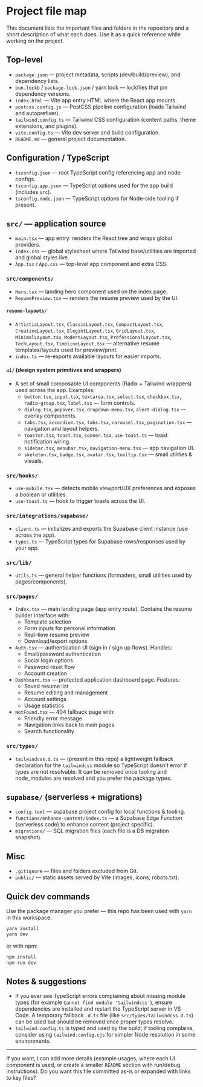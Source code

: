 # Project file map

This document lists the important files and folders in the repository and a short description of what each does. Use it as a quick reference while working on the project.

## Top-level

- `package.json` — project metadata, scripts (dev/build/preview), and dependency lists.
- `bun.lockb` / `package-lock.json` / yarn lock — lockfiles that pin dependency versions.
- `index.html` — Vite app entry HTML where the React app mounts.
- `postcss.config.js` — PostCSS pipeline configuration (loads Tailwind and autoprefixer).
- `tailwind.config.ts` — Tailwind CSS configuration (content paths, theme extensions, and plugins).
- `vite.config.ts` — Vite dev server and build configuration.
- `README.md` — general project documentation.

## Configuration / TypeScript

- `tsconfig.json` — root TypeScript config referencing app and node configs.
- `tsconfig.app.json` — TypeScript options used for the app build (includes `src`).
- `tsconfig.node.json` — TypeScript options for Node-side tooling if present.

## `src/` — application source

- `main.tsx` — app entry: renders the React tree and wraps global providers.
- `index.css` — global stylesheet where Tailwind base/utilities are imported and global styles live.
- `App.tsx` / `App.css` — top-level app component and extra CSS.

### `src/components/`

- `Hero.tsx` — landing hero component used on the index page.
- `ResumePreview.tsx` — renders the resume preview used by the UI.

#### `resume-layouts/`
- `ArtisticLayout.tsx`, `ClassicLayout.tsx`, `CompactLayout.tsx`, `CreativeLayout.tsx`, `ElegantLayout.tsx`, `GridLayout.tsx`, `MinimalLayout.tsx`, `ModernLayout.tsx`, `ProfessionalLayout.tsx`, `TechLayout.tsx`, `TimelineLayout.tsx` — alternative resume templates/layouts used for preview/print.
- `index.ts` — re-exports available layouts for easier imports.

#### `ui/` (design system primitives and wrappers)
- A set of small composable UI components (Radix + Tailwind wrappers) used across the app. Examples:
  - `button.tsx`, `input.tsx`, `textarea.tsx`, `select.tsx`, `checkbox.tsx`, `radio-group.tsx`, `label.tsx` — form controls.
  - `dialog.tsx`, `popover.tsx`, `dropdown-menu.tsx`, `alert-dialog.tsx` — overlay components.
  - `tabs.tsx`, `accordion.tsx`, `tabs.tsx`, `carousel.tsx`, `pagination.tsx` — navigation and layout helpers.
  - `toaster.tsx`, `toast.tsx`, `sonner.tsx`, `use-toast.ts` — toast notification wiring.
  - `sidebar.tsx`, `menubar.tsx`, `navigation-menu.tsx` — app navigation UI.
  - `skeleton.tsx`, `badge.tsx`, `avatar.tsx`, `tooltip.tsx` — small utilities & visuals.

### `src/hooks/`
- `use-mobile.tsx` — detects mobile viewport/UX preferences and exposes a boolean or utilities.
- `use-toast.ts` — hook to trigger toasts across the UI.

### `src/integrations/supabase/`
- `client.ts` — initializes and exports the Supabase client instance (use across the app).
- `types.ts` — TypeScript types for Supabase rows/responses used by your app.

### `src/lib/`
- `utils.ts` — general helper functions (formatters, small utilities used by pages/components).

### `src/pages/`
- `Index.tsx` — main landing page (app entry route). Contains the resume builder interface with:
  - Template selection
  - Form inputs for personal information
  - Real-time resume preview
  - Download/export options
- `Auth.tsx` — authentication UI (sign in / sign up flows). Handles:
  - Email/password authentication
  - Social login options
  - Password reset flow
  - Account creation
- `Dashboard.tsx` — protected application dashboard page. Features:
  - Saved resume list
  - Resume editing and management
  - Account settings
  - Usage statistics
- `NotFound.tsx` — 404 fallback page with:
  - Friendly error message
  - Navigation links back to main pages
  - Search functionality

### `src/types/`
- `tailwindcss.d.ts` — (present in this repo) a lightweight fallback declaration for the `tailwindcss` module so TypeScript doesn't error if types are not resolvable. It can be removed once tooling and node_modules are resolved and you prefer the package types.

## `supabase/` (serverless + migrations)

- `config.toml` — supabase project config for local functions & tooling.
- `functions/enhance-content/index.ts` — a Supabase Edge Function (serverless code) to enhance content (project specific).
- `migrations/` — SQL migration files (each file is a DB migration snapshot).

## Misc

- `.gitignore` — files and folders excluded from Git.
- `public/` — static assets served by Vite (images, icons, robots.txt).

## Quick dev commands

Use the package manager you prefer — this repo has been used with `yarn` in this workspace.

```powershell
yarn install
yarn dev
```

or with npm:

```powershell
npm install
npm run dev
```

## Notes & suggestions

- If you ever see TypeScript errors complaining about missing module types (for example `Cannot find module 'tailwindcss'`), ensure dependencies are installed and restart the TypeScript server in VS Code. A temporary fallback `.d.ts` file (like `src/types/tailwindcss.d.ts`) can be used but should be removed once proper types resolve.
- `tailwind.config.ts` is typed and used by the build; if tooling complains, consider using `tailwind.config.cjs` for simpler Node resolution in some environments.

---

If you want, I can add more details (example usages, where each UI component is used, or create a smaller `README` section with run/debug instructions). Do you want this file committed as-is or expanded with links to key files?
